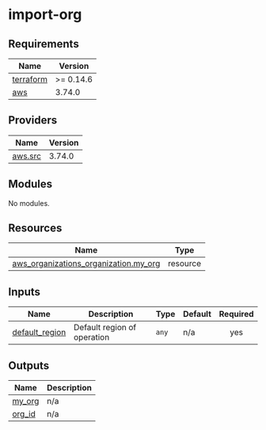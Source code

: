 # import-org

<!-- BEGINNING OF PRE-COMMIT-TERRAFORM DOCS HOOK -->
## Requirements

| Name | Version |
|------|---------|
| <a name="requirement_terraform"></a> [terraform](#requirement\_terraform) | >= 0.14.6 |
| <a name="requirement_aws"></a> [aws](#requirement\_aws) | 3.74.0 |

## Providers

| Name | Version |
|------|---------|
| <a name="provider_aws.src"></a> [aws.src](#provider\_aws.src) | 3.74.0 |

## Modules

No modules.

## Resources

| Name | Type |
|------|------|
| [aws_organizations_organization.my_org](https://registry.terraform.io/providers/hashicorp/aws/3.74.0/docs/resources/organizations_organization) | resource |

## Inputs

| Name | Description | Type | Default | Required |
|------|-------------|------|---------|:--------:|
| <a name="input_default_region"></a> [default\_region](#input\_default\_region) | Default region of operation | `any` | n/a | yes |

## Outputs

| Name | Description |
|------|-------------|
| <a name="output_my_org"></a> [my\_org](#output\_my\_org) | n/a |
| <a name="output_org_id"></a> [org\_id](#output\_org\_id) | n/a |
<!-- END OF PRE-COMMIT-TERRAFORM DOCS HOOK -->
